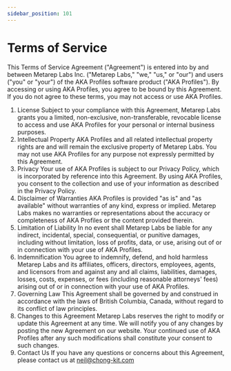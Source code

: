 ```yaml
---
sidebar_position: 101
---
```


# Terms of Service

This Terms of Service Agreement ("Agreement") is entered into by and between Metarep Labs Inc. ("Metarep Labs," "we," "us," or "our") and users ("you" or "your") of the AKA Profiles software product ("AKA Profiles").
By accessing or using AKA Profiles, you agree to be bound by this Agreement. If you do not agree to these terms, you may not access or use AKA Profiles.

1. License
   Subject to your compliance with this Agreement, Metarep Labs grants you a limited, non-exclusive, non-transferable, revocable license to access and use AKA Profiles for your personal or internal business purposes.
2. Intellectual Property
   AKA Profiles and all related intellectual property rights are and will remain the exclusive property of Metarep Labs. You may not use AKA Profiles for any purpose not expressly permitted by this Agreement.
3. Privacy
   Your use of AKA Profiles is subject to our Privacy Policy, which is incorporated by reference into this Agreement. By using AKA Profiles, you consent to the collection and use of your information as described in the Privacy Policy.
4. Disclaimer of Warranties
   AKA Profiles is provided "as is" and "as available" without warranties of any kind, express or implied. Metarep Labs makes no warranties or representations about the accuracy or completeness of AKA Profiles or the content provided therein.
5. Limitation of Liability
   In no event shall Metarep Labs be liable for any indirect, incidental, special, consequential, or punitive damages, including without limitation, loss of profits, data, or use, arising out of or in connection with your use of AKA Profiles.
6. Indemnification
   You agree to indemnify, defend, and hold harmless Metarep Labs and its affiliates, officers, directors, employees, agents, and licensors from and against any and all claims, liabilities, damages, losses, costs, expenses, or fees (including reasonable attorneys' fees) arising out of or in connection with your use of AKA Profiles.
7. Governing Law
   This Agreement shall be governed by and construed in accordance with the laws of British Columbia, Canada, without regard to its conflict of law principles.
8. Changes to this Agreement
   Metarep Labs reserves the right to modify or update this Agreement at any time. We will notify you of any changes by posting the new Agreement on our website. Your continued use of AKA Profiles after any such modifications shall constitute your consent to such changes.
9. Contact Us
   If you have any questions or concerns about this Agreement, please contact us at neil@chong-kit.com
